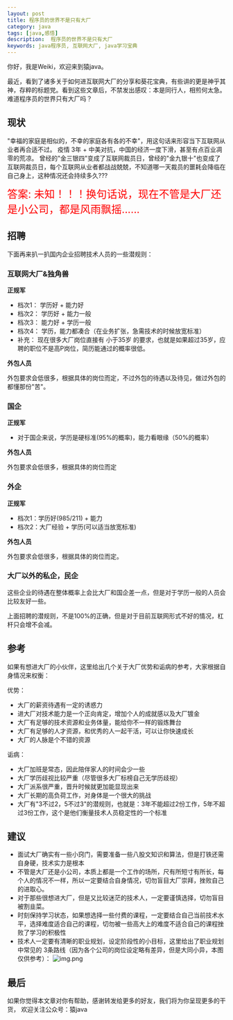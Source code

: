 ```yaml
---
layout: post
title: 程序员的世界不是只有大厂
category: java
tags: [java,感悟]
description:  程序员的世界不是只有大厂
keywords: java程序员, 互联网大厂, java学习宝典
---
```


你好，我是Weiki，欢迎来到猿java。

最近，看到了诸多关于如何进互联网大厂的分享和葵花宝典，有些讲的更是神乎其神，存粹的标题党。看到这些文章后，不禁发出感叹：本是同行人，相煎何太急。难道程序员的世界只有大厂吗？

## 现状

"幸福的家庭是相似的，不幸的家庭各有各的不幸"，用这句话来形容当下互联网从业者再合适不过。 疫情 3年 + 中美对抗，中国的经济一度下滑，甚至有点百业凋零的荒凉。
曾经的"金三银四"变成了互联网裁员日，曾经的"金九银十"也变成了互联网裁员日，每个互联网从业者都战战兢兢，不知道哪一天裁员的噩耗会降临在自己身上，这种情况还会持续多久???

<font size="5" color="red">答案: 未知！！！换句话说，现在不管是大厂还是小公司，都是风雨飘摇......</font>


## 招聘

下面再来扒一扒国内企业招聘技术人员的一些潜规则：

### 互联网大厂&独角兽

**正规军**

- 档次1： 学历好 + 能力好
- 档次2： 学历好 + 能力一般
- 档次3： 能力好 + 学历一般
- 档次4： 学历，能力都凑合（在业务扩张，急需技术的时候放宽标准）
- 补充： 现在很多大厂岗位直接有 小于35岁 的要求，也就是如果超过35岁，应聘的职位不是高P岗位，简历能通过的概率很低。

**外包人员**

外包要求会低很多，根据具体的岗位而定，不过外包的待遇以及待见，做过外包的都懂那份"苦"。

### 国企

**正规军**

- 对于国企来说，学历是硬标准(95%的概率)，能力看眼缘（50%的概率）

**外包人员**

外包要求会低很多，根据具体的岗位而定

### 外企

**正规军**

- 档次1：学历好(985/211) + 能力
- 档次2：大厂经验 + 学历(可以适当放宽标准)

**外包人员**

外包要求会低很多，根据具体的岗位而定。

### 大厂以外的私企，民企

这些企业的待遇在整体概率上会比大厂和国企差一点，但是对于学历一般的人员会比较友好一些。


上面招聘的潜规则，不是100%的正确，但是对于目前互联网形式不好的情况，杠杆只会增不会减。


## 参考

如果有想进大厂的小伙伴，这里给出几个关于大厂优势和诟病的参考，大家根据自身情况来权衡：

优势：

- 大厂的薪资待遇有一定的诱惑力
- 进大厂对技术能力是一个正向肯定，增加个人的成就感以及大厂镀金
- 大厂有足够的技术资源和业务体量，能给你不一样的锻炼舞台
- 大厂有足够的人才资源，和优秀的人一起干活，可以让你快速成长
- 大厂的人脉是个不错的资源

诟病：
- 大厂加班是常态，因此陪伴家人的时间会少一些
- 大厂学历歧视比较严重（尽管很多大厂标榜自己无学历歧视）
- 大厂派系很严重，晋升时候就更加能显现出来
- 大厂长期的高负荷工作，对身体是一个很大的挑战
- 大厂有"3不过2，5不过3"的潜规则，也就是：3年不能超过2份工作，5年不超过3份工作，这个是他们衡量技术人员稳定性的一个标准

## 建议

- 面试大厂确实有一些小窍门，需要准备一些八股文知识和算法，但是打铁还需自身硬，技术实力是根本
- 不管是大厂还是小公司，本质上都是一个工作的场所，尺有所短寸有所长，每个人的情况不一样，所以一定要结合自身情况，切勿盲目大厂崇拜，挫败自己的进取心。
- 对于那些很想进大厂，但是又比较迷茫的技术人，一定要谨慎选择，切勿盲目被割韭菜。
- 时刻保持学习状态，如果想选择一些付费的课程，一定要结合自己当前技术水平，选择难度适合自己的课程，切勿被一些高大上的难度不适合自己的课程挫败了学习的积极性
- 技术人一定要有清晰的职业规划，设定阶段性的小目标，这里给出了职业规划中常见的 3条路线（因为各个公司的岗位设定略有差异，但是大同小异，本图仅供参考）：
![img.png](https://yuanjava.cn/assets/md/java/zhiye.png)



## 最后
如果你觉得本文章对你有帮助，感谢转发给更多的好友，我们将为你呈现更多的干货， 欢迎关注公众号：猿java

